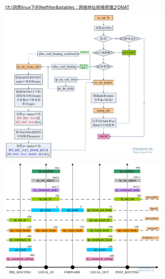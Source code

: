



[(九)洞悉linux下的Netfilter&iptables：网络地址转换原理之DNAT](https://blog.csdn.net/qq_39642794/article/details/103179331)

![img](ip_nat_fn.png)





![img](all_hooks.png)








